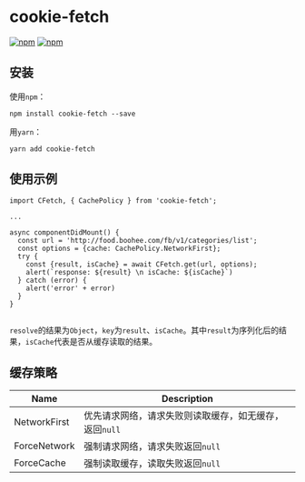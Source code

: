 # cookie-fetch

[![npm](https://img.shields.io/npm/v/cookie-fetch.svg)](https://www.npmjs.com/package/cookie-fetch)
[![npm](https://img.shields.io/npm/l/cookie-fetch.svg)](https://github.com/ljunb/cookie-fetch/blob/master/LICENSE)

## 安装

使用`npm`：
```
npm install cookie-fetch --save
```
用`yarn`：
```
yarn add cookie-fetch
```

## 使用示例

```
import CFetch, { CachePolicy } from 'cookie-fetch';

... 

async componentDidMount() {
  const url = 'http://food.boohee.com/fb/v1/categories/list';
  const options = {cache: CachePolicy.NetworkFirst};
  try {
    const {result, isCache} = await CFetch.get(url, options);
    alert(`response: ${result} \n isCache: ${isCache}`)
  } catch (error) {
    alert('error' + error)
  }
}
  
```

`resolve`的结果为`Object`，`key`为`result`、`isCache`。其中`result`为序列化后的结果，`isCache`代表是否从缓存读取的结果。

## 缓存策略
Name            | Description
----------------  | -----------
NetworkFirst    | 优先请求网络，请求失败则读取缓存，如无缓存，返回`null`
ForceNetwork    | 强制请求网络，请求失败返回`null`
ForceCache      | 强制读取缓存，读取失败返回`null`